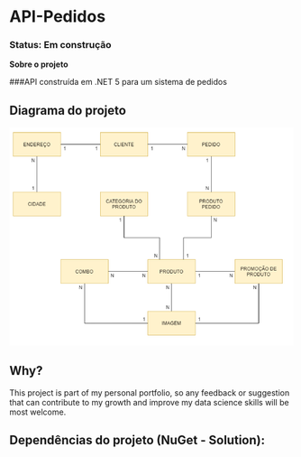 # API-Pedidos

### Status: Em construção

**Sobre o projeto**

###API construída em .NET 5 para um sistema de pedidos

## Diagrama do projeto 

![Preview-Screens](Diagram/api_diagram.png)

## Why?

This project is part of my personal portfolio, so any feedback or suggestion that can contribute to my growth and improve my data science skills will be most welcome.


## Dependências  do projeto (NuGet - Solution):
